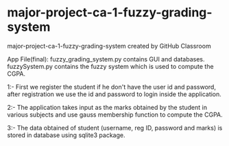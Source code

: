 # major-project-ca-1-fuzzy-grading-system
major-project-ca-1-fuzzy-grading-system created by GitHub Classroom

App File(final): fuzzy_grading_system.py contains GUI and databases. fuzzySystem.py contains the fuzzy system which is used to compute the CGPA.

1:- First we register the student if he don't have the user id and password, after registration we use the id and password to login inside the application.

2:- The application takes input as the marks obtained by the student in various subjects and use gauss membership function to compute the CGPA.

3:- The data obtained of student (username, reg ID, password and marks) is stored in database using sqlite3 package.
